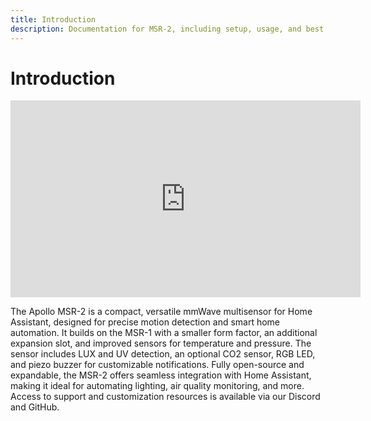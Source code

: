 ```yaml
---
title: Introduction
description: Documentation for MSR-2, including setup, usage, and best practices.
---
```

# Introduction

<div class="cms-embed">
  <iframe
    width="560"
    height="315"
    src="https://www.youtube.com/embed/XuIkr_golwE"
    title="YouTube video player"
    frameborder="0"
    allow="accelerometer; autoplay; clipboard-write; encrypted-media; gyroscope; picture-in-picture; web-share"
    referrerpolicy="strict-origin-when-cross-origin"
    allowfullscreen
  ></iframe>
</div>


The Apollo MSR-2 is a compact, versatile mmWave multisensor for Home Assistant, designed for precise motion detection and smart home automation. It builds on the MSR-1 with a smaller form factor, an additional expansion slot, and improved sensors for temperature and pressure. The sensor includes LUX and UV detection, an optional CO2 sensor, RGB LED, and piezo buzzer for customizable notifications. Fully open-source and expandable, the MSR-2 offers seamless integration with Home Assistant, making it ideal for automating lighting, air quality monitoring, and more. Access to support and customization resources is available via our Discord and GitHub.